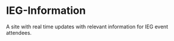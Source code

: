 IEG-Information
===============

A site with real time updates with relevant information for IEG event attendees.
